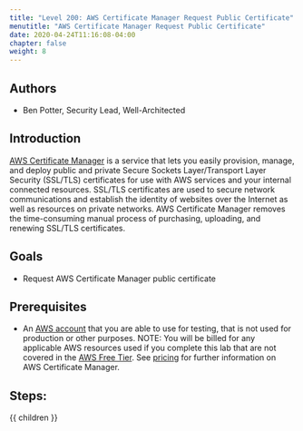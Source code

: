 ```yaml
---
title: "Level 200: AWS Certificate Manager Request Public Certificate"
menutitle: "AWS Certificate Manager Request Public Certificate"
date: 2020-04-24T11:16:08-04:00
chapter: false
weight: 8
---
```


## Authors

- Ben Potter, Security Lead, Well-Architected

## Introduction

[AWS Certificate Manager](https://aws.amazon.com/certificate-manager/) is a service that lets you easily provision, manage, and deploy public and private Secure Sockets Layer/Transport Layer Security (SSL/TLS) certificates for use with AWS services and your internal connected resources. SSL/TLS certificates are used to secure network communications and establish the identity of websites over the Internet as well as resources on private networks. AWS Certificate Manager removes the time-consuming manual process of purchasing, uploading, and renewing SSL/TLS certificates.

## Goals

* Request AWS Certificate Manager public certificate

## Prerequisites

* An [AWS account](https://portal.aws.amazon.com/gp/aws/developer/registration/index.html) that you are able to use for testing, that is not used for production or other purposes.
NOTE: You will be billed for any applicable AWS resources used if you complete this lab that are not covered in the [AWS Free Tier](https://aws.amazon.com/free/). See [pricing](https://aws.amazon.com/certificate-manager/pricing/) for further information on AWS Certificate Manager.

## Steps:
{{ children }}
